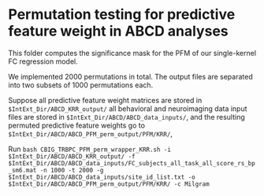 # Permutation testing for predictive feature weight in ABCD analyses

This folder computes the significance mask for the PFM of our single-kernel FC regression model.

We implemented 2000 permutations in total. The output files are separated into two subsets of 1000 permutations each.

Suppose all predictive feature weight matrices are stored in `$IntExt_Dir/ABCD_KRR_output/` all behavioral and neuroimaging data input files are stored in `$IntExt_Dir/ABCD/ABCD_data_inputs/`, and the resulting permuted predictive feature weights go to `$IntExt_Dir/ABCD/ABCD_PFM_perm_output/PFM/KRR/`,

Run `bash CBIG_TRBPC_PFM_perm_wrapper_KRR.sh -i $IntExt_Dir/ABCD/ABCD_KRR_output/ -f $IntExt_Dir/ABCD/ABCD_data_inputs/FC_subjects_all_task_all_score_rs_bp_sm6.mat -n 1000 -t 2000 -g $IntExt_Dir/ABCD/ABCD_data_inputs/site_id_list.txt -o $IntExt_Dir/ABCD/ABCD_PFM_perm_output/PFM/KRR/ -c Milgram`
